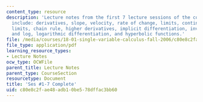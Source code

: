 ```yaml
---
content_type: resource
description: 'Lecture notes from the first 7 lecture sessions of the course.  Topics
  include: derivatives, slope, velocity, rate of change, limits, continuity, trigonometric
  limits, chain rule, higher derivatives, implicit differentiation, inverses, exponential
  and log, logarithmic differentiation, and hyperbolic functions.'
file: /media/courses/18-01-single-variable-calculus-fall-2006/c80e8c2fae48adb10be578dffac3bb60_unit1_sept08.pdf
file_type: application/pdf
learning_resource_types:
- Lecture Notes
ocw_type: OCWFile
parent_title: Lecture Notes
parent_type: CourseSection
resourcetype: Document
title: 'Ses #1-7 Complete'
uid: c80e8c2f-ae48-adb1-0be5-78dffac3bb60
---
```


